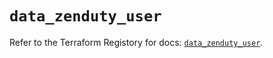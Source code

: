 # `data_zenduty_user`

Refer to the Terraform Registory for docs: [`data_zenduty_user`](https://www.terraform.io/docs/providers/zenduty/d/user).

